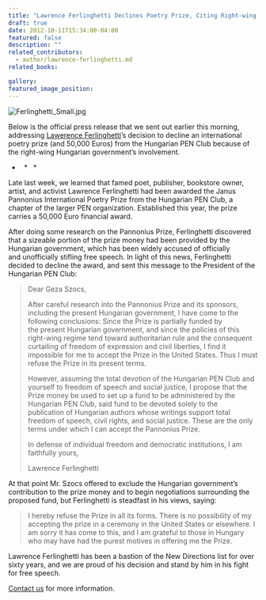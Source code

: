```yaml
---
title: "Lawrence Ferlinghetti Declines Poetry Prize, Citing Right-wing Hungarian Government Funds"
draft: true
date: 2012-10-11T15:34:00-04:00
featured: false
description: ""
related_contributors:
  - author/lawrence-ferlinghetti.md
related_books:

gallery:
featured_image_position: 
---
```


![Ferlinghetti_Small.jpg](https://www.ndbooks.com/images/authors/Ferlinghetti_Small.jpg)

Below is the official press release that we sent out earlier this morning, addressing [Lawerence Ferlinghetti](http://ndbooks.com/author/lawrence-ferlinghetti)’s decision to decline an international poetry prize (and 50,000 Euros) from the Hungarian PEN Club because of the right-wing Hungarian government’s involvement.

*   *   *

Late last week, we learned that famed poet, publisher, bookstore owner, artist, and activist Lawrence Ferlinghetti had been awarded the Janus Pannonius International Poetry Prize from the Hungarian PEN Club, a chapter of the larger PEN organization. Established this year, the prize carries a 50,000 Euro financial award.

After doing some research on the Pannonius Prize, Ferlinghetti discovered that a sizeable portion of the prize money had been provided by the Hungarian government, which has been widely accused of officially and unofficially stifling free speech. In light of this news, Ferlinghetti decided to decline the award, and sent this message to the President of the Hungarian PEN Club:

> Dear Geza Szocs,
> 
> After careful research into the Pannonius Prize and its sponsors, including the present Hungarian government, I have come to the following conclusions: Since the Prize is partially funded by the present Hungarian government, and since the policies of this right-wing regime tend toward authoritarian rule and the consequent curtailing of freedom of expression and civil liberties, I find it impossible for me to accept the Prize in the United States. Thus I must refuse the Prize in its present terms.
> 
> However, assuming the total devotion of the Hungarian PEN Club and yourself to freedom of speech and social justice, I propose that the Prize money be used to set up a fund to be administered by the Hungarian PEN Club, said fund to be devoted solely to the publication of Hungarian authors whose writings support total freedom of speech, civil rights, and social justice. These are the only terms under which I can accept the Pannonius Prize.
> 
> In defense of individual freedom and democratic institutions, I am faithfully yours,
> 
> Lawrence Ferlinghetti

At that point Mr. Szocs offered to exclude the Hungarian government’s contribution to the prize money and to begin negotiations surrounding the proposed fund, but Ferlinghetti is steadfast in his views, saying:

> I hereby refuse the Prize in all its forms. There is no possibility of my accepting the prize in a ceremony in the United States or elsewhere. I am sorry it has come to this, and I am grateful to those in Hungary who may have had the purest motives in offering me the Prize.

Lawrence Ferlinghetti has been a bastion of the New Directions list for over sixty years, and we are proud of his decision and stand by him in his fight for free speech.

[Contact us](http://ndbooks.com/about/contact/) for more information.

